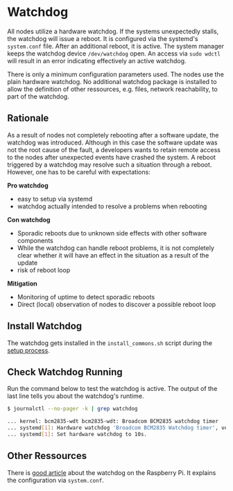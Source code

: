 # Watchdog

All nodes utilize a hardware watchdog. If the systems unexpectedly stalls, the watchdog will issue a reboot. It is configured via the systemd's `system.conf` file. After an additional reboot, it is active. The system manager keeps the watchdog device `/dev/watchdog` open. An access via `sudo wdctl` will result in an error indicating effectively an active watchdog. 

There is only a minimum configuration parameters used. The nodes use the plain hardware watchdog. No additional watchdog package is installed to allow the definition of other ressources, e.g. files, network reachability, to part of the watchdog. 


## Rationale 

As a result of nodes not completely rebooting after a software update, the watchdog was introduced. Although in this case the software update was not the root cause of the fault, a developers wants to retain remote access to the nodes after unexpected events have crashed the system. A reboot triggered by a watchdog may resolve such a situation through a reboot. However, one has to be careful with expectations:
 
**Pro watchdog**

* easy to setup via systemd
* watchdog actually intended to resolve a problems when rebooting 

**Con watchdog**

* Sporadic reboots due to unknown side effects with other software components 
* While the watchdog can handle reboot problems, it is not completely clear whether it will have an effect in the situation as a result of the update 
* risk of reboot loop 

**Mitigation**

* Monitoring of uptime to detect sporadic reboots
* Direct (local) observation of nodes to discover a possible reboot loop

## Install Watchdog

The watchdog gets installed in the `install_commons.sh` script during the [setup process](raspi_setup_process.md).

## Check Watchdog Running

Run the command below to test the watchdog is active. The output of the last line tells you about the watchdog's runtime.

```bash
$ journalctl --no-pager -k | grep watchdog 

... kernel: bcm2835-wdt bcm2835-wdt: Broadcom BCM2835 watchdog timer
... systemd[1]: Hardware watchdog 'Broadcom BCM2835 Watchdog timer', version 0
... systemd[1]: Set hardware watchdog to 10s.
```


## Other Ressources

There is [good article](https://pysselilivet.blogspot.com/2021/10/raspberry-pi-watchdog-made-simple.html) about the watchdog on the Raspberry Pi. It explains the configuration via `system.conf`.
